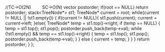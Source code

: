 //TC->O(2N)          SC->O(N)
vector<int> postorder;
if(root == NULL) return postorder;
stack<TreeNode*> st1;
TreeNode* current = root;
while(current != NULL || !st1.empty()) {
if(current != NULL){
st1.push(current);
current = current->left;
}else{
TreeNode* temp = st1.top()->right;
if (temp == NULL) {
temp = st1.top();
st1.pop();
postorder.push_back(temp->val);
while (!st1.empty() && temp == st1.top()->right) {
temp = st1.top();
st1.pop();
postorder.push_back(temp->val);
}
} else {
current = temp;
}
}
}
return postorder;
}
};
```